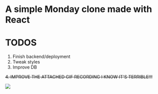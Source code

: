 # A simple Monday clone made with React

# TODOS
1. Finish backend/deployment
2. Tweak styles
3. Improve DB

  ~~4. IMPROVE THE ATTACHED GIF RECORDING I KNOW IT'S TERRIBLE!!!~~

![](https://i.imgur.com/kS3JwPr.gif)
